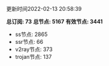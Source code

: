 更新时间2022-02-13 20:58:39

**总订阅: 73**
**总节点: 5167**
**有效节点: 3441**
- ss节点: 2865
- ssr节点: 66
- v2ray节点: 373
- trojan节点: 137

